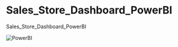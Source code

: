 # Sales_Store_Dashboard_PowerBI
Sales_Store_Dashboard_PowerBI  


![PowerBI](https://github.com/samagra44/Sales_Store_Dashboard_PowerBI/assets/77968722/ddbecab5-7841-44ce-9624-e80681056d0c)
